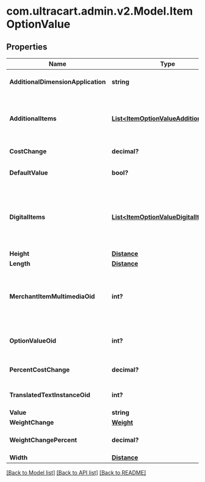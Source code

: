 # com.ultracart.admin.v2.Model.ItemOptionValue
## Properties

Name | Type | Description | Notes
------------ | ------------- | ------------- | -------------
**AdditionalDimensionApplication** | **string** | Additional dimensions application | [optional] 
**AdditionalItems** | [**List&lt;ItemOptionValueAdditionalItem&gt;**](ItemOptionValueAdditionalItem.md) | Additional items to add to the order if this value is selected | [optional] 
**CostChange** | **decimal?** | Cost change | [optional] 
**DefaultValue** | **bool?** | True if default value | [optional] 
**DigitalItems** | [**List&lt;ItemOptionValueDigitalItem&gt;**](ItemOptionValueDigitalItem.md) | Digital items to allow the customer to download if this option value is selected | [optional] 
**Height** | [**Distance**](Distance.md) |  | [optional] 
**Length** | [**Distance**](Distance.md) |  | [optional] 
**MerchantItemMultimediaOid** | **int?** | Multimedia object identifier associated with this option value | [optional] 
**OptionValueOid** | **int?** | Option value object identifier | [optional] 
**PercentCostChange** | **decimal?** | Percentage cost change | [optional] 
**TranslatedTextInstanceOid** | **int?** | Translated text instance id | [optional] 
**Value** | **string** | Value | [optional] 
**WeightChange** | [**Weight**](Weight.md) |  | [optional] 
**WeightChangePercent** | **decimal?** | Percentage weight change | [optional] 
**Width** | [**Distance**](Distance.md) |  | [optional] 


[[Back to Model list]](../README.md#documentation-for-models) [[Back to API list]](../README.md#documentation-for-api-endpoints) [[Back to README]](../README.md)


